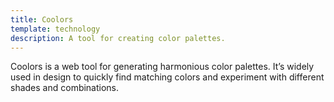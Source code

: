 ```yaml
---
title: Coolors
template: technology
description: A tool for creating color palettes.
---
```


Coolors is a web tool for generating harmonious color palettes. It’s widely used in design to quickly find matching colors and experiment with different shades and combinations.
